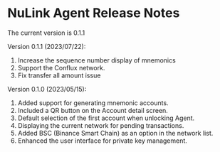 # NuLink Agent Release Notes

The current version is  0.1.1

Version 0.1.1 (2023/07/22):
1. Increase the sequence number display of mnemonics
2. Support the Conflux network.
3. Fix transfer all amount issue


Version 0.1.0 (2023/05/15):

1. Added support for generating mnemonic accounts.
2. Included a QR button on the Account detail screen.
3. Default selection of the first account when unlocking Agent.
4. Displaying the current network for pending transactions.
5. Added BSC (Binance Smart Chain) as an option in the network list.
6. Enhanced the user interface for private key management.